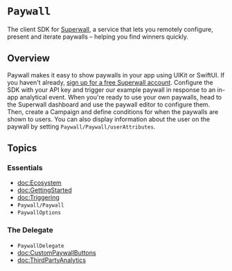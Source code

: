 # ``Paywall``

The client SDK for [Superwall](https://superwall.com), a service that lets you remotely configure, present and iterate paywalls – helping you find winners quickly.

## Overview

Paywall makes it easy to show paywalls in your app using UIKit or SwiftUI. If you haven't already, [sign up for a free Superwall account](https://superwall.com/sign-up). Configure the SDK with your API key and trigger our example paywall in response to an in-app analytical event. When you're ready to use your own paywalls, head to the Superwall dashboard and use the paywall editor to configure them. Then, create a Campaign and define conditions for when the paywalls are shown to users. You can also display information about the user on the paywall by setting ``Paywall/Paywall/userAttributes``.

## Topics

### Essentials
- <doc:Ecosystem>
- <doc:GettingStarted>
- <doc:Triggering>
- ``Paywall/Paywall``
- ``PaywallOptions``

### The Delegate
- ``PaywallDelegate``
- <doc:CustomPaywallButtons>
- <doc:ThirdPartyAnalytics>
